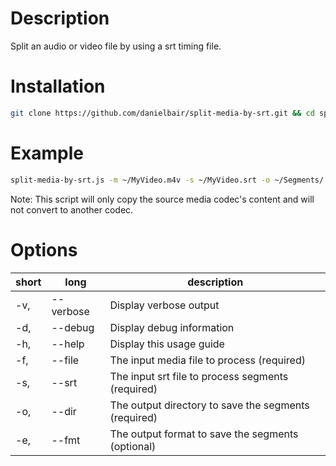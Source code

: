 # Description
Split an audio or video file by using a srt timing file.

# Installation
```bash
git clone https://github.com/danielbair/split-media-by-srt.git && cd split-media-by-srt && npm install
```  

# Example
```bash
split-media-by-srt.js -m ~/MyVideo.m4v -s ~/MyVideo.srt -o ~/Segments/ -e ac3
```  
                                                                                
Note: This script will only copy the source media codec's content and will not convert to another codec.                                                 

# Options
| short | long | description |
| --- | --- | --- |
| -v, | --verbose | Display verbose output |
| -d, | --debug | Display debug information |
| -h, | --help | Display this usage guide |
| -f, | --file <file> | The input media file to process (required) |
| -s, | --srt <file> | The input srt file to process segments (required) |
| -o, | --dir <folder> | The output directory to save the segments (required) |
| -e, | --fmt <format> | The output format to save the segments (optional) |


